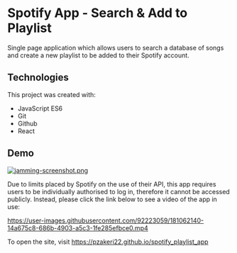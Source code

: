 # Spotify App - Search & Add to Playlist

Single page application which allows users to search a database of songs and create a new playlist to be added to their Spotify account.

## Technologies

This project was created with:
- JavaScript ES6
- Git
- Github
- React

## Demo

[![jamming-screenshot.png](https://i.postimg.cc/rF2H0vp4/jamming-screenshot.png)](https://postimg.cc/9z1bsgZX)

Due to limits placed by Spotify on the use of their API, this app requires users to be individually authorised to log in, therefore it cannot be accessed publicly. Instead, please click the link below to see a video of the app in use:

https://user-images.githubusercontent.com/92223059/181062140-14a675c8-686b-4903-a5c3-1fe285efbce0.mp4

To open the site, visit https://pzakeri22.github.io/spotify_playlist_app 




